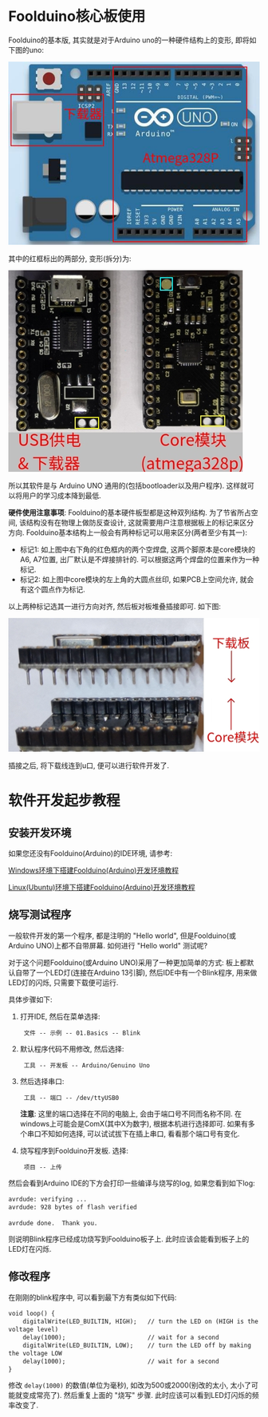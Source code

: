 <!---title:Foolduino起步教程-->
<!---keywords:-->
<!---date:2018.09.02; modification:2018.09.03-->

# Foolduino核心板使用

Foolduino的基本版, 其实就是对于Arduino uno的一种硬件结构上的变形, 即将如下图的uno:

![Arduino UNO](foolduino_getting_start_uno_cut.jpg)

其中的红框标出的两部分, 变形(拆分)为:

![Foolduino Core & Com](foolduino_getting_start_fdn_core_com.jpg)

所以其软件是与 Arduino UNO 通用的(包括bootloader以及用户程序). 这样就可以将用户的学习成本降到最低.

**硬件使用注意事项**: Foolduino的基本硬件板型都是这种双列结构. 为了节省所占空间,
该结构没有在物理上做防反查设计, 这就需要用户注意根据板上的标记来区分方向. Foolduino基本结构上一般会有两种标记可以用来区分(两者至少有其一):

* 标记1: 如上图中右下角的红色框内的两个空焊盘, 这两个脚原本是core模块的A6, A7位置, 出厂默认是不焊接排针的. 可以根据这两个焊盘的位置来作为一种标记.
* 标记2: 如上图中core模块的左上角的大圆点丝印, 如果PCB上空间允许, 就会有这个圆点作为标记.

以上两种标记选其一进行方向对齐, 然后板对板堆叠插接即可. 如下图:

<!-- ![插接示意图](foolduino_getting_start_hd_connect.jpg) -->
![插接示意图](foolduino_getting_start_hd_connect.png)

插接之后, 将下载线连到u口, 便可以进行软件开发了.

# 软件开发起步教程

## 安装开发环境

如果您还没有Foolduino(Arduino)的IDE环境, 请参考:

[Windows环境下搭建Foolduino(Arduino)开发环境教程](wiki/foolduino/tutor/arduino_dev_tool_win.html)

[Linux(Ubuntu)环境下搭建Foolduino(Arduino)开发环境教程](wiki/foolduino/tutor/arduino_dev_tool_linux.html)

## 烧写测试程序

一般软件开发的第一个程序, 都是注明的 "Hello world", 但是Foolduino(或Arduino UNO)上都不自带屏幕. 如何进行 "Hello world" 测试呢?

对于这个问题Foolduino(或Arduino UNO)采用了一种更加简单的方式: 板上都默认自带了一个LED灯(连接在Arduino 13引脚),
然后IDE中有一个Blink程序, 用来做LED灯的闪烁, 只需要下载便可运行.

具体步骤如下:

1. 打开IDE, 然后在菜单选择:

        文件 -- 示例 -- 01.Basics -- Blink

2. 默认程序代码不用修改, 然后选择:

        工具 -- 开发板 -- Arduino/Genuino Uno

3. 然后选择串口:

        工具 -- 端口 -- /dev/ttyUSB0

    **注意**: 这里的端口选择在不同的电脑上, 会由于端口号不同而名称不同.
    在windows上可能会是ComX(其中X为数字), 根据本机进行选择即可.
    如果有多个串口不知如何选择, 可以试试拔下在插上串口, 看看那个端口号有变化.


4. 烧写程序到Foolduino开发板. 选择:

        项目 -- 上传

然后会看到Arduino IDE的下方会打印一些编译与烧写的log, 如果您看到如下log:

    avrdude: verifying ...
    avrdude: 928 bytes of flash verified

    avrdude done.  Thank you.

则说明Blink程序已经成功烧写到Foolduino板子上. 此时应该会能看到板子上的LED灯在闪烁.

## 修改程序

在刚刚的blink程序中, 可以看到最下方有类似如下代码:

    void loop() {
        digitalWrite(LED_BUILTIN, HIGH);   // turn the LED on (HIGH is the voltage level)
        delay(1000);                       // wait for a second
        digitalWrite(LED_BUILTIN, LOW);    // turn the LED off by making the voltage LOW
        delay(1000);                       // wait for a second
    }

修改 `delay(1000)` 的数值(单位为毫秒), 如改为500或2000(别改的太小, 太小了可能就变成常亮了).
然后重复上面的 "烧写" 步骤. 此时应该可以看到LED灯闪烁的频率改变了.


<!-- vim:set tw=0:-->

